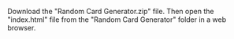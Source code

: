 Download the "Random Card Generator.zip" file. Then open the "index.html" file from the "Random Card Generator" folder in a web browser.

